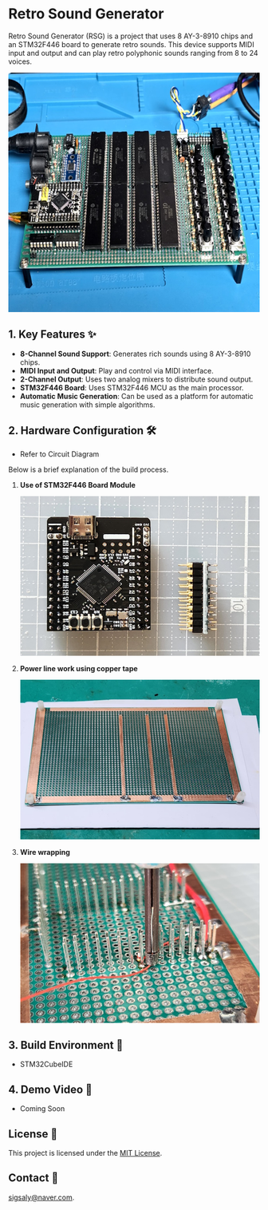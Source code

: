 # Retro Sound Generator

Retro Sound Generator (RSG) is a project that uses 8 AY-3-8910 chips and an STM32F446 board to generate retro sounds. This device supports MIDI input and output and can play retro polyphonic sounds ranging from 8 to 24 voices.

<img src="images/bd_final.jpg" alt="board final" width="640" height="480">

## 1. Key Features ✨

- **8-Channel Sound Support**: Generates rich sounds using 8 AY-3-8910 chips.
- **MIDI Input and Output**: Play and control via MIDI interface.
- **2-Channel Output**: Uses two analog mixers to distribute sound output.
- **STM32F446 Board**: Uses STM32F446 MCU as the main processor.
- **Automatic Music Generation**: Can be used as a platform for automatic music generation with simple algorithms.

## 2. Hardware Configuration 🛠️

- Refer to Circuit Diagram

Below is a brief explanation of the build process.

1. **Use of STM32F446 Board Module**

   <img src="images/stm32F446.jpg" alt="stm32F446 board" width="480" height="320">

2. **Power line work using copper tape**

   <img src="images/power_line.jpg" alt="Power line work" width="480" height="320">

3. **Wire wrapping**

   <img src="images/wire_wrapping.jpg" alt="Wiring" width="480" height="320">

## 3. Build Environment 🚀

- STM32CubeIDE

## 4. Demo Video 🎥

- Coming Soon

## License 📄

This project is licensed under the [MIT License](LICENSE).

## Contact 📧

sigsaly@naver.com.
